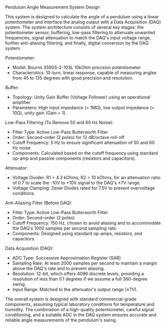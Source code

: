 Pendulum Angle Measurement System Design

This system is designed to calculate the angle of a pendulum using a linear potentiometer and interface the analog output with a Data Acquisition (DAQ) system. The system architecture consists of several key stages: the potentiometer sensor, buffering, low-pass filtering to attenuate unwanted frequencies, signal attenuation to match the DAQ's input voltage range, further anti-aliasing filtering, and finally, digital conversion by the DAQ system.

Potentiometer:
- Model: Bourns 3590S-2-103L 10kOhm precision potentiometer
- Characteristics: 10-turn, linear response, capable of measuring angles from 45 to 135 degrees with good precision and resolution.

Buffer:
- Topology: Unity Gain Buffer (Voltage Follower) using an operational amplifier
- Parameters: High input impedance (> 1MΩ), low output impedance (< 10Ω), unity gain (Gain = 1).

Low-Pass Filtering (To Remove 50 and 60 Hz Noise):
- Filter Type: Active Low-Pass Butterworth Filter
- Order: Second-order (2 poles) for 12 dB/octave roll-off
- Cutoff Frequency: 5 Hz to ensure significant attenuation of 50 and 60 Hz noise
- Components: Calculated based on the cutoff frequency using standard op-amp and passive components (resistors and capacitors).

Attenuator:
- Voltage Divider: R1 = 4.3 kOhms, R2 = 10 kOhms, for an attenuation ratio of 0.7 to scale the -10V to +10V signal to the DAQ's ±7V range.
- Voltage Clamping: Zener Diodes rated for 7.5V to prevent overvoltage conditions.

Anti-Aliasing Filter (Before DAQ):
- Filter Type: Active Low-Pass Butterworth Filter
- Order: Second-order (2 poles)
- Cutoff Frequency: 150 Hz, chosen to avoid aliasing and to accommodate the DAQ's 1000 samples per second sampling rate.
- Components: Designed using standard op-amps, resistors, and capacitors.

Data Acquisition (DAQ):
- ADC Type: Successive Approximation Register (SAR)
- Sampling Rate: At least 2000 samples per second to maintain a margin above the DAQ's rate and to prevent aliasing.
- Resolution: 12-bit, which offers 4096 discrete levels, providing a resolution of less than 0.1 degrees if we assume a full 360-degree swing.
- Input Range: Matched to the attenuator's output range (±7V).

The overall system is designed with standard commercial-grade components, assuming typical laboratory conditions for temperature and humidity. The combination of a high-quality potentiometer, careful signal conditioning, and a suitable ADC in the DAQ system ensures accurate and reliable angle measurements of the pendulum's swing.